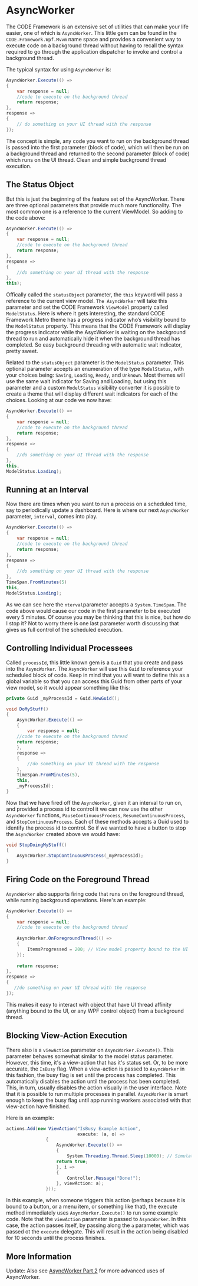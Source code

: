 # AsyncWorker 

The CODE Framework is an extensive set of utilities that can make your life easier, one of which is `AsyncWorker`. This little gem can be found in the `CODE.Framework.Wpf.Mvvm` name space and provides a convenient way to execute code on a background thread without having to recall the syntax required to go through the application dispatcher to invoke and control a background thread.

The typical syntax for using `AsyncWorker` is:

```C#
AsyncWorker.Execute(() =>
{
    var response = null;
    //code to execute on the background thread
    return response;
},
response =>
{
    // do something on your UI thread with the response
});
```

The concept is simple, any code you want to run on the background thread is passed into the first parameter (block of code), which will then be run on a background thread and returned to the second parameter (block of code) which runs on the UI thread. Clean and simple background thread execution.

## The Status Object

But this is just the beginning of the feature set of the AsyncWorker. There are three optional parameters that provide much more functionality. The most common one is a reference to the current ViewModel. So adding to the code above:

```C#
AsyncWorker.Execute(() =>
{
    var response = null;
    //code to execute on the background thread
    return response;
},
response =>
{
    //do something on your UI thread with the response
}, 
this);
```

Offically called the `statusObject` parameter, the `this` keyword will pass a reference to the current view model. `The AsyncWorker` will take this parameter and set the CODE Framework `ViewModel` property called `ModelStatus`. Here is where it gets interesting, the standard CODE Framework Metro theme has a progress indicator who’s visibility bound to the `ModelStatus` property. This means that the CODE Framework will display the progress indicator while the AsycWorker is waiting on the background thread to run and automatically hide it when the background thread has completed. So easy background threading with automatic wait indicator, pretty sweet.

Related to the `statusObject` parameter is the `ModelStatus` parameter. This optional parameter accepts an enumeration of the type `ModelStatus`, with your choices being: `Saving`, `Loading`, `Ready`, and `Unknown`. Most themes will use the same wait indicator for Saving and Loading, but using this parameter and a custom `ModelStatus` visibility converter it is possible to create a theme that will display different wait indicators for each of the choices. Looking at our code we now have:

```C#
AsyncWorker.Execute(() =>
{
    var response = null;
    //code to execute on the background thread
    return response;
},
response =>
{
    //do something on your UI thread with the response
},   
this, 
ModelStatus.Loading);
```

## Running at an Interval

Now there are times when you want to run a process on a scheduled time, say to periodically update a dashboard. Here is where our next `AsyncWorker` parameter, `interval`, comes into play.

```C#
AsyncWorker.Execute(() =>
{
    var response = null;
    //code to execute on the background thread
    return response;
},
response =>
{
    //do something on your UI thread with the response
},   
TimeSpan.FromMinutes(5)
this, 
ModelStatus.Loading);
```

As we can see here the `nterval`parameter accepts a `System.TimeSpan`. The code above would cause our code in the first parameter to be executed every 5 minutes. Of course you may be thinking that this is nice, but how do I stop it? Not to worry there is one last parameter worth discussing that gives us full control of the scheduled execution.

## Controlling Individual Processees 

Called `processId`, this little known gem is a `Guid` that you create and pass into the `AsyncWorker`. The `AsyncWorker` will use this `Guid` to reference your scheduled block of code. Keep in mind that you will want to define this as a global variable so that you can access this Guid from other parts of your view model, so it would appear something like this:

```C#
private Guid _myProcessId = Guid.NewGuid();

void DoMyStuff()
{
    AsyncWorker.Execute(() =>
    {
        var response = null;
	//code to execute on the background thread
	return response;
    },
    response =>
    {
        //do something on your UI thread with the response
    }, 
    TimeSpan.FromMinutes(5),
    this, 
    _myProcessId);
}
```

Now that we have fired off the `AsyncWorker`, given it an interval to run on, and provided a process id to control it we can now use the other `AsyncWorker` functions, `PauseContinuousProcess`, `ResumeContinuousProcess`, and `StopContinuousProcess`. Each of these methods accepts a Guid used to identify the process id to control. So if we wanted to have a button to stop the `AsyncWorker` created above we would have:

```C#
void StopDoingMyStuff()
{
    AsyncWorker.StopContinuousProcess(_myProcessId);
}
```

## Firing Code on the Foreground Thread

`AsyncWorker` also supports firing code that runs on the foreground thread, while running background operations. Here's an example:

```C#
AsyncWorker.Execute(() =>
{
    var response = null;
    //code to execute on the background thread
    
    AsyncWorker.OnForegroundThread(() => 
    {
        ItemsProgressed = 200; // View model property bound to the UI
    });
    
    return response;
},
response =>
{
   //do something on your UI thread with the response
});
```

This makes it easy to interact with object that have UI thread affinity (anything bound to the UI, or any WPF control object) from a background thread.

## Blocking View-Action Execution

There also is a `viewAction` parameter on `AsyncWorker.Execute()`. This parameter behaves somewhat similar to the model status parameter. However, this time, it's a view-action that has it's status set. Or, to be more accurate, the `IsBusy` flag. When a view-action is passed to `AsyncWorker` in this fashion, the busy flag is set until the process has completed. This automatically disables the action until the process has been completed. This, in turn, usually disables the action visually in the user interface. Note that it is possible to run multiple processes in parallel. `AsyncWorker` is smart enough to keep the busy flag until app running workers associated with that view-action have finished.

Here is an example:

```c#
actions.Add(new ViewAction("IsBusy Example Action",
                           execute: (a, o) =>
			   {
			       AsyncWorker.Execute(() =>
			       {
			           System.Threading.Thread.Sleep(10000); // Simulating something slow
				   return true;
			       }, i =>
			       {
			           Controller.Message("Done!");
			       }, viewAction: a);
			   }));
```

In this example, when someone triggers this action (perhaps because it is bound to a button, or a menu item, or something like that), the execute method immediately uses `AsyncWorker.Execute()` to run some example code. Note that the `viewAction` parameter is passed to `AsyncWorker`. In this case, the action passes itself, by passing along the `a` parameter, which was passed ot the `execute` delegate. This will result in the action being disabled for 10 seconds until the process finishes.

## More Information

Update: Also see [AsyncWorker Part 2](AsyncWorker%20Part%202) for more advanced uses of AsyncWorker.

